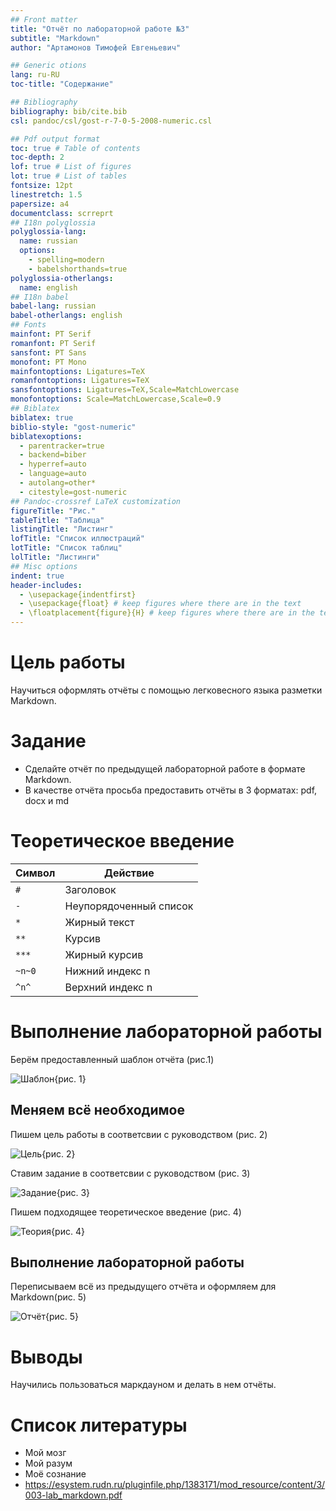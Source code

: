 ```yaml
---
## Front matter
title: "Отчёт по лабораторной работе №3"
subtitle: "Markdown"
author: "Артамонов Тимофей Евгеньевич"

## Generic otions
lang: ru-RU
toc-title: "Содержание"

## Bibliography
bibliography: bib/cite.bib
csl: pandoc/csl/gost-r-7-0-5-2008-numeric.csl

## Pdf output format
toc: true # Table of contents
toc-depth: 2
lof: true # List of figures
lot: true # List of tables
fontsize: 12pt
linestretch: 1.5
papersize: a4
documentclass: scrreprt
## I18n polyglossia
polyglossia-lang:
  name: russian
  options:
	- spelling=modern
	- babelshorthands=true
polyglossia-otherlangs:
  name: english
## I18n babel
babel-lang: russian
babel-otherlangs: english
## Fonts
mainfont: PT Serif
romanfont: PT Serif
sansfont: PT Sans
monofont: PT Mono
mainfontoptions: Ligatures=TeX
romanfontoptions: Ligatures=TeX
sansfontoptions: Ligatures=TeX,Scale=MatchLowercase
monofontoptions: Scale=MatchLowercase,Scale=0.9
## Biblatex
biblatex: true
biblio-style: "gost-numeric"
biblatexoptions:
  - parentracker=true
  - backend=biber
  - hyperref=auto
  - language=auto
  - autolang=other*
  - citestyle=gost-numeric
## Pandoc-crossref LaTeX customization
figureTitle: "Рис."
tableTitle: "Таблица"
listingTitle: "Листинг"
lofTitle: "Список иллюстраций"
lotTitle: "Список таблиц"
lolTitle: "Листинги"
## Misc options
indent: true
header-includes:
  - \usepackage{indentfirst}
  - \usepackage{float} # keep figures where there are in the text
  - \floatplacement{figure}{H} # keep figures where there are in the text
---
```


# Цель работы

Научиться оформлять отчёты с помощью легковесного языка разметки Markdown.

# Задание

* Сделайте отчёт по предыдущей лабораторной работе в формате Markdown.
* В качестве отчёта просьба предоставить отчёты в 3 форматах: pdf, docx и md


# Теоретическое введение

|   Символ     |   Действие	                                                                                                            |
|--------------|----------------------------------------------------------------------------------------------------------------------------|
| ` # `        | Заголовок                                                                                                                  |
| ` - `        | Неупорядоченный список                                                                                                     |
| ` * `        | Жирный текст                                                                                                               |
| ` ** `       | Курсив                                                                        	 					    |
| ` *** `      | Жирный курсив                                                                                   			    |
| ` ~n~0 `     | Нижний индекс n                                                                                   			    |
| ` ^n^ `      | Верхний индекс n                                                                                                           |

# Выполнение лабораторной работы

Берём предоставленный шаблон отчёта (рис.1)

![Шаблон](https://user-images.githubusercontent.com/104139992/165530257-8985b060-b735-4caf-8d0d-b1dc5a012981.png){рис. 1}

## Меняем всё необходимое
Пишем цель работы в соответсвии с руководством (рис. 2)

![Цель](https://user-images.githubusercontent.com/104139992/165530644-953d2061-2756-4dbd-85e7-fe176ab77b18.png){рис. 2}

Ставим задание в соответсвии с руководством (рис. 3)

![Задание](https://user-images.githubusercontent.com/104139992/165532106-87f770ee-2e25-4a46-a734-1479a05b78ae.png){рис. 3}

Пишем подходящее теоретическое введение (рис. 4)

![Теория](https://user-images.githubusercontent.com/104139992/165532404-23e41ac7-4929-4a10-8e86-004533de1cd9.png){рис. 4}

## Выполнение лабораторной работы

Переписываем всё из предыдущего отчёта и оформляем для Markdown(рис. 5)

![Отчёт](https://user-images.githubusercontent.com/104139992/165532939-4c8eb60b-9442-4e4b-8681-9663314ec505.png){рис. 5}

# Выводы

Научились пользоваться маркдауном и делать в нем отчёты.

# Список литературы

- Мой мозг
- Мой разум
- Моё сознание
- https://esystem.rudn.ru/pluginfile.php/1383171/mod_resource/content/3/003-lab_markdown.pdf
